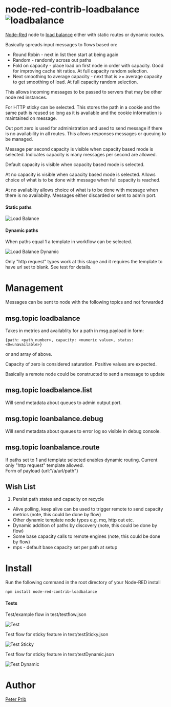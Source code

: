 # node-red-contrib-loadbalance ![loadbalance](loadbalance/icons/icons8-multicast-80.png "Load Balance") 

[Node-Red][1] node to [load balance][2] either with static routes or dynamic routes.

Basically spreads input messages to flows based on:
* Round Robin - next in list then start at being again
* Random - randomly across out paths
* Fold on capacity - place load on first node in order with capacity.  Good for improving cache hit ratios. At full capacity random selection.
* Next smoothing to average capacity - next that is >= average capacity to get smoothing of load. At full capacity random selection.

This allows incoming messages to be passed to servers that may be other node red instances.

For HTTP sticky can be selected.  This stores the path in a cookie and the same path is reused so long as it is available and the cookie information is maintained on message.

Out port zero is used for administration and used to send message if there is no availability in all routes.  This allows responses messages or queuing to be managed.

Message per second capacity is visible when capacity based mode is selected.  Indicates capacity is many messages per second are allowed.

Default capacity is visible when capacity based mode is selected.

At no capacity is visible when capacity based mode is selected. Allows choice of what is to be done with message when full capacity is reached.

At no availablity allows  choice of what is to be done with message when there is no availabilty.  Messages either discarded or sent to admin port.

#### Static paths

![Load Balance](documentation/loadbalance.JPG "Load Balance")

#### Dynamic paths
When paths equal 1 a template in workflow can be selected.

![Load Balance Dynamic](documentation/loadbalanceDynamic.JPG "Load Balance Dynamic")

Only "http request" types work at this stage and it requires the template to have url set to blank.
See test for details.



# Management

Messages can be sent to node with the following topics and not forwarded 

## msg.topic loadbalance

Takes in metrics and availablity for a path in msg.payload in form:

	{path: <path number>, capacity: <numeric value>, status: <0=unavailable>} 

or and array of above.

Capacity of zero is considered saturation.  Positive values are expected.

Basically a remote node could be constructed to send a message to update 

## msg.topic loadbalance.list

Will send metadata about queues to admin output port.

## msg.topic loanbalance.debug

Will send metadata about queues to error log so visible in debug console.

## msg.topic loanbalance.route

If paths set to 1 and template selected enables dynamic routing.
Current only "http request" template allowed.  
Form of payload {url:"/a/url/path"}


## Wish List

1. Persist path states and capacity on recycle 
* Alive polling, keep alive can be used to trigger remote to send capacity metrics (note, this could be done by flow)
* Other dynamic template node types e.g. mq, http out etc.
* Dynamic addition of paths by discovery (note, this could be done by flow)
* Some base capacity calls to remote engines  (note, this could be done by flow)
* mps - default base capacity set per path at setup


# Install

Run the following command in the root directory of your Node-RED install

    npm install node-red-contrib-loadbalance

#### Tests

Test/example flow in  test/testflow.json

![Test](documentation/test.JPG "Test flow")

Test flow for sticky feature in test/testSticky.json

![Test Sticky](documentation/testSticky.JPG "Test Sticky flow")

Test flow for sticky feature in test/testDynamic.json

![Test Dynamic](documentation/testDynamic.JPG "Test Dynamic flow")


# Author
  
[Peter Prib][3] 


[1]: http://nodered.org "node-red home page"

[2]: https://www.npmjs.com/package/node-red-contrib-loadbalance "source code"

[3]: https://github.com/peterprib "base github"

